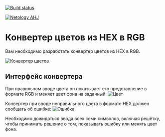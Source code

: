 [![Build status](https://ci.appveyor.com/api/projects/status/i8e5kao75wd29upg/branch/main?svg=true)](https://ci.appveyor.com/project/natalia-smyslova/hex2rgb/branch/main)

[![Netology AHJ](https://github.com/natalia-smyslova/hex2rgb/actions/workflows/web.yml/badge.svg)](https://github.com/natalia-smyslova/hex2rgb/actions/workflows/web.yml)

Конвертер цветов из HEX в RGB
===

Вам необходимо разработать конвертер цветов из HEX в RGB.

![Конвертер цветов](https://github.com/natalia-smyslova/ra16-homeworks/raw/master/forms/hex2rgb/assets/preview.png)

## Интерфейс конвертера

При правильном вводе цвета он показывает его представление в формате RGB и меняет цвет фона на заданный:
![Цвет](https://github.com/natalia-smyslova/ra16-homeworks/raw/master/forms/hex2rgb/assets/color.png)

Конвертер при вводе неправильного цвета в формате HEX должен сообщать об ошибке:
![Ошибка](https://github.com/natalia-smyslova/ra16-homeworks/raw/master/forms/hex2rgb/assets/error.png)

Необходимо дожидаться ввода всех семи символов, включая решётку, чтобы принимать решение о том, показывать ошибку или менять цвет фона.
